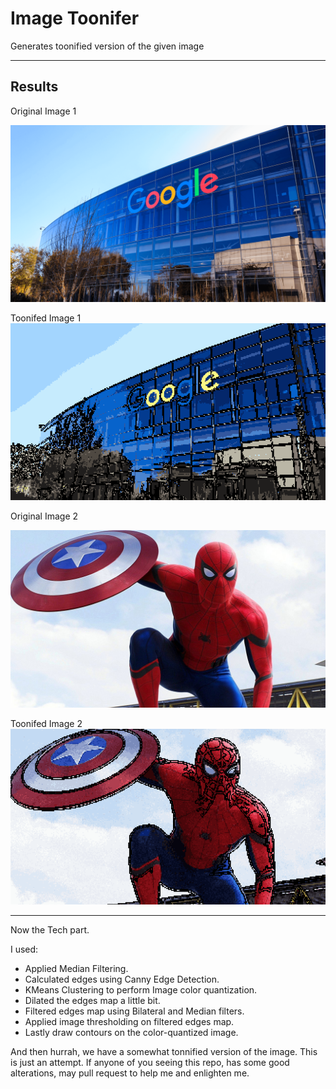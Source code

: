 # Image Toonifer

Generates toonified version of the given image

___

## Results
Original Image 1

![alt_text](https://github.com/AshuMaths1729/Image_toonifer/blob/master/test2.jpg "Original Image")

Toonifed Image 1
![alt_text](https://github.com/AshuMaths1729/Image_toonifer/blob/master/test2_toonified.png "Toonified Image")


Original Image 2

![alt_text](https://github.com/AshuMaths1729/Image_toonifer/blob/master/test5.jpg "Original Image")

Toonifed Image 2
![alt_text](https://github.com/AshuMaths1729/Image_toonifer/blob/master/test5_toonified.png "Toonified Image")

___
Now the Tech part.

I used:
* Applied Median Filtering.
* Calculated edges using Canny Edge Detection.
* KMeans Clustering to perform Image color quantization.
* Dilated the edges map a little bit.
* Filtered edges map using Bilateral and Median filters.
* Applied image thresholding on filtered edges map.
* Lastly draw contours on the color-quantized image.

And then hurrah, we have a somewhat tonnified version of the image.
This is just an attempt.
If anyone of you seeing this repo, has some good alterations, may pull request to help me and enlighten me.
